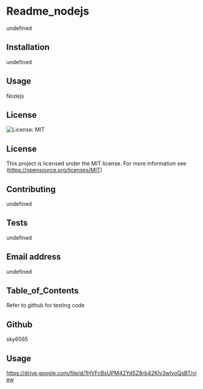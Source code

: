 # Readme_nodejs

undefined

## Installation

undefined

## Usage

Nodejs

## License

![License: MIT](https://img.shields.io/badge/License-MIT-yellow.svg)

## License

This project is licensed under the MIT license. For more information see (https://opensource.org/licenses/MIT)

## Contributing

undefined

## Tests

undefined

## Email address

undefined

## Table_of_Contents

Refer to github for testing code

## Github

sky6565

## Usage

https://drive.google.com/file/d/1HVFcBsUPM42YdSZ8rb42Klv3wlvoQsBT/view
